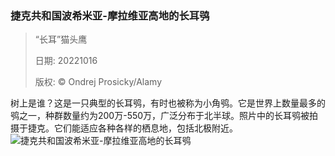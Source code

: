### 捷克共和国波希米亚-摩拉维亚高地的长耳鸮
> “长耳”猫头鹰> > 日期: 20221016> > 版权: © Ondrej Prosicky/Alamy
   
 树上是谁？这是一只典型的长耳鸮，有时也被称为小角鸮。它是世界上数量最多的鸮之一，种群数量约为200万-550万，广泛分布于北半球。照片中的长耳鸮被拍摄于捷克。它们能适应各种各样的栖息地，包括北极附近。
![捷克共和国波希米亚-摩拉维亚高地的长耳鸮](https://s.cn.bing.net/th?id=OHR.SwedenOwl_ZH-CN6960032096_1920x1080.jpg&rf=LaDigue_1920x1080.jpg)